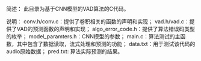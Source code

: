 简述：
	此目录为基于CNN模型的VAD算法的C代码。

说明：
	conv.h/conv.c：提供了卷积相关的函数的声明和实现；
	vad.h/vad.c：提供了VAD的预测函数的声明和实现；
	algo_error_code.h：提供了算法错误码类型的枚举；
	model_paramters.h：CNN模型的参数；
	main.c：算法测试的主函数，其中包含了数据读取，流式处理和预测的功能；
	data.txt：用于测试该代码的audio原始数据；
	pred.txt: 算法实际预测的结果。